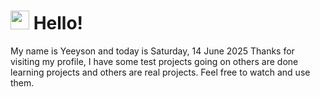  <h1>
    <img src="https://emojis.slackmojis.com/emojis/images/1643510097/45343/hi.gif?1643510097" width="30"/> 
    Hello!
 </h1>
 <p>
    My name is Yeeyson and today is Saturday, 14 June 2025
    Thanks for visiting my profile, I have some test projects going on others are done learning projects and others are real projects.
    Feel free to watch and use them.
 </p>